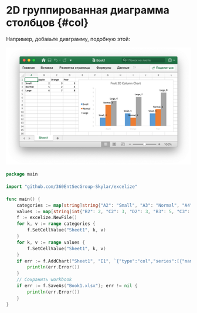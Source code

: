 # 2D группированная диаграмма столбцов {#col}

Например, добавьте диаграмму, подобную этой:

<p align="center"><img width="770" src="../images/2d_clustered_column_chart.png" alt="создать 2D группированная диаграмма столбцов с Excelize с помощью Go"></p>

```go
package main

import "github.com/360EntSecGroup-Skylar/excelize"

func main() {
    categories := map[string]string{"A2": "Small", "A3": "Normal", "A4": "Large", "B1": "Apple", "C1": "Orange", "D1": "Pear"}
    values := map[string]int{"B2": 2, "C2": 3, "D2": 3, "B3": 5, "C3": 2, "D3": 4, "B4": 6, "C4": 7, "D4": 8}
    f := excelize.NewFile()
    for k, v := range categories {
        f.SetCellValue("Sheet1", k, v)
    }
    for k, v := range values {
        f.SetCellValue("Sheet1", k, v)
    }
    if err := f.AddChart("Sheet1", "E1", `{"type":"col","series":[{"name":"Sheet1!$A$2","categories":"","values":"Sheet1!$B$2:$D$2"},{"name":"Sheet1!$A$3","categories":"Sheet1!$B$1:$D$1","values":"Sheet1!$B$3:$D$3"},{"name":"Sheet1!$A$4","categories":"Sheet1!$B$1:$D$1","values":"Sheet1!$B$4:$D$4"}],"format":{"x_scale":1.0,"y_scale":1.0,"x_offset":15,"y_offset":10,"print_obj":true,"lock_aspect_ratio":false,"locked":false},"legend":{"position":"left","show_legend_key":false},"title":{"name":"Fruit 2D Column Chart"},"plotarea":{"show_bubble_size":true,"show_cat_name":false,"show_leader_lines":false,"show_percent":true,"show_series_name":true,"show_val":true},"show_blanks_as":"zero"}`); err != nil {
        println(err.Error())
    }
    // Сохранить workbook
    if err := f.SaveAs("Book1.xlsx"); err != nil {
        println(err.Error())
    }
}
```
